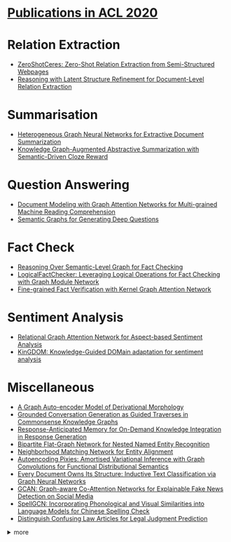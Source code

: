 # [Publications in ACL 2020](https://acl2020.org/program/accepted/)



# Relation Extraction
- [ZeroShotCeres: Zero-Shot Relation Extraction from Semi-Structured Webpages](https://github.com/naganandy/graph-based-deep-learning-literature/blob/master/conference-publications/folders/publications_acl20/zsceres_acl20/README.md)
- [Reasoning with Latent Structure Refinement for Document-Level Relation Extraction](https://github.com/naganandy/graph-based-deep-learning-literature/tree/master/conference-publications/folders/publications_acl20/lsr_acl20)



# Summarisation
- [Heterogeneous Graph Neural Networks for Extractive Document Summarization](https://github.com/naganandy/graph-based-deep-learning-literature/blob/master/conference-publications/folders/publications_acl20/hdsg_acl20/README.md)
- [Knowledge Graph-Augmented Abstractive Summarization with Semantic-Driven Cloze Reward](https://github.com/naganandy/graph-based-deep-learning-literature/blob/master/conference-publications/folders/publications_acl20/asgard_acl20/README.md)



# Question Answering
- [Document Modeling with Graph Attention Networks for Multi-grained Machine Reading Comprehension](https://github.com/naganandy/graph-based-deep-learning-literature/blob/master/conference-publications/folders/publications_acl20/nqbertdm_acl20/README.md)
- [Semantic Graphs for Generating Deep Questions](https://github.com/naganandy/graph-based-deep-learning-literature/blob/master/conference-publications/folders/publications_acl20/sgdqg_acl20/README.md)



# Fact Check
- [Reasoning Over Semantic-Level Graph for Fact Checking](https://github.com/naganandy/graph-based-deep-learning-literature/blob/master/conference-publications/folders/publications_acl20/dream_acl20/README.md)
- [LogicalFactChecker: Leveraging Logical Operations for Fact Checking with Graph Module Network](https://github.com/naganandy/graph-based-deep-learning-literature/blob/master/conference-publications/folders/publications_acl20/logicalfactchecker_acl20/README.md)
- [Fine-grained Fact Verification with Kernel Graph Attention Network](https://github.com/naganandy/graph-based-deep-learning-literature/blob/master/conference-publications/folders/publications_acl20/kgat_acl20/README.md)


# Sentiment Analysis
- [Relational Graph Attention Network for Aspect-based Sentiment Analysis](https://github.com/naganandy/graph-based-deep-learning-literature/blob/master/conference-publications/folders/publications_acl20/rgat_acl20/README.md)
- [KinGDOM: Knowledge-Guided DOMain adaptation for sentiment analysis](https://github.com/naganandy/graph-based-deep-learning-literature/blob/master/conference-publications/folders/publications_acl20/kingdom_acl20/README.md)



# Miscellaneous
- [A Graph Auto-encoder Model of Derivational Morphology](https://github.com/naganandy/graph-based-deep-learning-literature/blob/master/conference-publications/folders/publications_acl20/dga_acl20/README.md)
- [Grounded Conversation Generation as Guided Traverses in Commonsense Knowledge Graphs](https://github.com/naganandy/graph-based-deep-learning-literature/blob/master/conference-publications/folders/publications_acl20/conceptflow_acl20/README.md)
- [Response-Anticipated Memory for On-Demand Knowledge Integration in Response Generation](https://github.com/naganandy/graph-based-deep-learning-literature/blob/master/conference-publications/folders/publications_acl20/ram_acl20/README.md)
- [Bipartite Flat-Graph Network for Nested Named Entity Recognition](https://github.com/naganandy/graph-based-deep-learning-literature/blob/master/conference-publications/folders/publications_acl20/biflag_acl20/README.md)
- [Neighborhood Matching Network for Entity Alignment](https://github.com/naganandy/graph-based-deep-learning-literature/blob/master/conference-publications/folders/publications_acl20/nmn_acl20/README.md)
- [Autoencoding Pixies: Amortised Variational Inference with Graph Convolutions for Functional Distributional Semantics](https://github.com/naganandy/graph-based-deep-learning-literature/blob/master/conference-publications/folders/publications_acl20/pae_acl20/README.md)
- [Every Document Owns Its Structure: Inductive Text Classification via Graph Neural Networks](https://github.com/naganandy/graph-based-deep-learning-literature/blob/master/conference-publications/folders/publications_acl20/texting_acl20/README.md)
- [GCAN: Graph-aware Co-Attention Networks for Explainable Fake News Detection on Social Media](https://github.com/naganandy/graph-based-deep-learning-literature/blob/master/conference-publications/folders/publications_acl20/gcan_acl20/README.md)
- [SpellGCN: Incorporating Phonological and Visual Similarities into Language Models for Chinese Spelling Check](https://github.com/naganandy/graph-based-deep-learning-literature/blob/master/conference-publications/folders/publications_acl20/spellgcn_acl20/README.md)
- [Distinguish Confusing Law Articles for Legal Judgment Prediction](https://github.com/naganandy/graph-based-deep-learning-literature/blob/master/conference-publications/folders/publications_acl20/ladan_acl20/README.md)




<details> 
<summary> more </summary> 

- A Graph-based Coarse-to-fine Method for Unsupervised Bilingual Lexicon Induction
- A Joint Neural Model for Information Extraction with Global Features
- Bridging the Structural Gap Between Encoding and Decoding for Data-To-Text Generation
- Breaking Through the 80\% Glass Ceiling: Raising the State of the Art in Word Sense Disambiguation by Incorporating Knowledge Graph Information
- Integrating Semantic and Structural Information with Graph Convolutional Network for Controversy Detection
- Heterogeneous Graph Transformer for Graph-to-Sequence Learning
- Graph-to-Tree Learning for Solving Math Word Problems
- Line Graph Enhanced AMR-to-Text Generation with Mix-Order Graph Attention Networks
- Graph Neural News Recommendation with Unsupervised Preference Disentanglement
- HyperCore: Hyperbolic and Co-graph Representation for Automatic ICD Coding
- Learning Interpretable Relationships between Entities, Relations and Concepts via Bayesian Structure Learning on Open Domain Facts
- ReInceptionE: Relation-Aware Inception Network with Joint Local-Global Structural Information for Knowledge Graph Embedding
- NeuInfer: Knowledge Inference on N-ary Facts
- Structural Information Preserving for Graph-to-Text Generation
- Syntax-Aware Opinion Role Labeling with Dependency Graph Convolutional Networks
- Conversational Graph Grounded Policy Learning for Open-Domain Conversation Generation
- A Novel Graph-based Multi-modal Fusion Encoder for Neural Machine Translation
- In Layman’s Terms: Semi-Open Relation Extraction from Scientific Texts
- Leveraging Graph to Improve Abstractive Multi-Document Summarization
- Semi-supervised Contextual Historical Text Normalization
- Learning to Ask More: Semi-Autoregressive Sequential Question Generation under Dual-Graph Interaction
- Amalgamation of protein sequence, structure and textual information for improving protein-protein interaction identification
- Connecting Embeddings for Knowledge Graph Entity Typing
- Taxonomy Construction of Unseen Domains via Graph-based Cross-Domain Knowledge Transfer
- Dependency Graph Enhanced Dual-transformer Structure for Aspect-based Sentiment Classification
- Hierarchy-Aware Global Model for Hierarchical Text Classification
- Neural Graph Matching Networks for Chinese Short Text Matching
- Entity-Aware Dependency-Based Deep Graph Attention Network for Comparative Preference Classification

</details>
